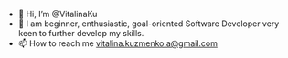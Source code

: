 - 👋 Hi, I’m @VitalinaKu
- 👀 I am beginner, enthusiastic, goal-oriented Software Developer very keen to further develop my skills.
- 📫 How to reach me vitalina.kuzmenko.a@gmail.com

<!---
VitalinaKu/VitalinaKu is a ✨ special ✨ repository because its `README.md` (this file) appears on your GitHub profile.
You can click the Preview link to take a look at your changes.
--->

